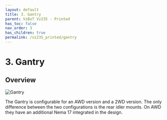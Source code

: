 ```yaml
---
layout: default
title: 3. Gantry
parent: VzBoT Vz235 - Printed
has_toc: false
nav_order: 3
has_children: true
permalink: /vz235_printed/gantry
---
```


# 3. Gantry

## Overview

![Gantry](/assets/images/manual/vz235_printed/gantry/overview.png)
<br>

The Gantry is configurable for an AWD version and a 2WD version. The only difference between the two configurations is the rear idler mounts. On AWD they have an additional Nema 17 integrated in the design.



